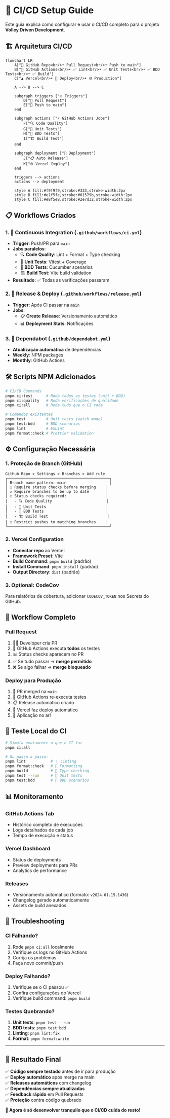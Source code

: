 # 🚀 CI/CD Setup Guide

Este guia explica como configurar e usar o CI/CD completo para o projeto **Volley Driven Development**.

## 🏗️ Arquitetura CI/CD

```mermaid
flowchart LR
    A["🐙 GitHub Repo<br/>• Pull Request<br/>• Push to main"] 
    B["🤖 GitHub Actions<br/>• ✅ Lint<br/>• ✅ Unit Tests<br/>• ✅ BDD Tests<br/>• ✅ Build"]
    C["▲ Vercel<br/>• 🚀 Deploy<br/>• 🌐 Production"]
    
    A --> B --> C
    
    subgraph triggers ["🔥 Triggers"]
        D["📝 Pull Request"]
        E["🔀 Push to main"]
    end
    
    subgraph actions ["⚡ GitHub Actions Jobs"]
        F["🔍 Code Quality"]
        G["🧪 Unit Tests"]
        H["🥒 BDD Tests"]
        I["🏗️ Build Test"]
    end
    
    subgraph deployment ["🚀 Deployment"]
        J["📋 Auto Release"]
        K["🌐 Vercel Deploy"]
    end
    
    triggers --> actions
    actions --> deployment
    
    style A fill:#f9f9f9,stroke:#333,stroke-width:2px
    style B fill:#e1f5fe,stroke:#01579b,stroke-width:2px
    style C fill:#e8f5e8,stroke:#2e7d32,stroke-width:2px
```

## 📋 Workflows Criados

### 1. **🏐 Continuous Integration** (`.github/workflows/ci.yml`)

- **Trigger**: Push/PR para `main`
- **Jobs paralelos**:
  - 🔍 **Code Quality**: Lint + Format + Type checking
  - 🧪 **Unit Tests**: Vitest + Coverage
  - 🥒 **BDD Tests**: Cucumber scenarios  
  - 🏗️ **Build Test**: Vite build validation
- **Resultado**: ✅ Todas as verificações passaram

### 2. **🚀 Release & Deploy** (`.github/workflows/release.yml`)

- **Trigger**: Após CI passar na `main`
- **Jobs**:
  - 📋 **Create Release**: Versionamento automático
  - 📊 **Deployment Stats**: Notificações

### 3. **🔄 Dependabot** (`.github/dependabot.yml`)

- **Atualização automática** de dependências
- **Weekly**: NPM packages
- **Monthly**: GitHub Actions

## 🛠️ Scripts NPM Adicionados

```bash
# CI/CD Commands
pnpm ci:test      # Roda todos os testes (unit + BDD)
pnpm ci:quality   # Roda verificações de qualidade
pnpm ci:all       # Roda tudo que o CI roda

# Comandos existentes
pnpm test         # Unit tests (watch mode)
pnpm test:bdd     # BDD scenarios
pnpm lint         # ESLint
pnpm format:check # Prettier validation
```

## ⚙️ Configuração Necessária

### 1. **Proteção de Branch (GitHub)**

```
GitHub Repo > Settings > Branches > Add rule
┌─────────────────────────────────────────────┐
│ Branch name pattern: main                   │
│ ☑️ Require status checks before merging    │
│ ☑️ Require branches to be up to date       │
│ ☑️ Status checks required:                 │
│   - 🔍 Code Quality                        │
│   - 🧪 Unit Tests                          │
│   - 🥒 BDD Tests                           │
│   - 🏗️ Build Test                          │
│ ☑️ Restrict pushes to matching branches    │
└─────────────────────────────────────────────┘
```

### 2. **Vercel Configuration**

- **Conectar repo** ao Vercel
- **Framework Preset**: Vite
- **Build Command**: `pnpm build` (padrão)
- **Install Command**: `pnpm install` (padrão)
- **Output Directory**: `dist` (padrão)

### 3. **Optional: CodeCov**

Para relatórios de cobertura, adicionar `CODECOV_TOKEN` nos Secrets do GitHub.

## 🔄 Workflow Completo

### **Pull Request**

1. 👨‍💻 Developer cria PR
2. 🤖 GitHub Actions executa **todos** os testes
3. 📊 Status checks aparecem no PR
4. ✅ Se tudo passar → **merge permitido**
5. ❌ Se algo falhar → **merge bloqueado**

### **Deploy para Produção**

1. 🔀 PR merged na `main`  
2. 🤖 GitHub Actions re-executa testes
3. 📋 Release automático criado
4. 🚀 Vercel faz deploy automático
5. 🎉 Aplicação no ar!

## 🧪 Teste Local do CI

```bash
# Simula exatamente o que o CI faz
pnpm ci:all

# Ou passo a passo:
pnpm lint           # ✨ Linting
pnpm format:check   # 💄 Formatting  
pnpm build          # 🔧 Type checking
pnpm test --run     # 🧪 Unit tests
pnpm test:bdd       # 🥒 BDD scenarios
```

## 📊 Monitoramento

### **GitHub Actions Tab**

- Histórico completo de execuções
- Logs detalhados de cada job
- Tempo de execução e status

### **Vercel Dashboard**

- Status de deployments
- Preview deployments para PRs
- Analytics de performance

### **Releases**

- Versionamento automático (formato: `v2024.01.15.1430`)
- Changelog gerado automaticamente
- Assets de build anexados

## 🚨 Troubleshooting

### **CI Falhando?**

1. Rode `pnpm ci:all` localmente
2. Verifique os logs no GitHub Actions
3. Corrija os problemas
4. Faça novo commit/push

### **Deploy Falhando?**

1. Verifique se o CI passou ✅
2. Confira configurações do Vercel
3. Verifique build command: `pnpm build`

### **Testes Quebrando?**

1. **Unit tests**: `pnpm test --run`
2. **BDD tests**: `pnpm test:bdd`  
3. **Linting**: `pnpm lint:fix`
4. **Format**: `pnpm format:write`

---

## 🎯 Resultado Final

✅ **Código sempre testado** antes de ir para produção  
✅ **Deploy automático** após merge na main  
✅ **Releases automáticos** com changelog  
✅ **Dependências sempre atualizadas**  
✅ **Feedback rápido** em Pull Requests  
✅ **Proteção** contra código quebrado  

**🏐 Agora é só desenvolver tranquilo que o CI/CD cuida do resto!**
